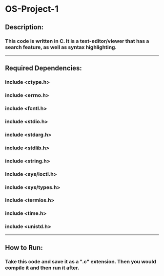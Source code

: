 # OS-Project-1


## Description:
### This code is written in C. It is a text-editor/viewer that has a search feature, as well as syntax highlighting.

-----------------------------------------------------------------------------------------------------------------------

## Required Dependencies:
### include <ctype.h>
### include <errno.h>
### include <fcntl.h>
### include <stdio.h>
### include <stdarg.h>
### include <stdlib.h>
### include <string.h>
### include <sys/ioctl.h>
### include <sys/types.h>
### include <termios.h>
### include <time.h>
### include <unistd.h>

-----------------------------------------------------------------------------------------------------------------------

## How to Run:
### Take this code and save it as a ".c" extension. Then you would compile it and then run it after.
